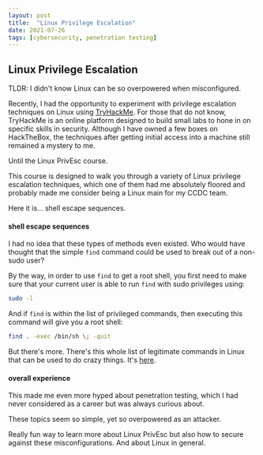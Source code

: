 ```yaml
---
layout: post
title: 	"Linux Privilege Escalation"
date: 2021-07-26
tags: [cybersecurity, penetration testing]
---
```

## Linux Privilege Escalation

TLDR: I didn't know Linux can be so overpowered when misconfigured.

Recently, I had the opportunity to experiment with privilege escalation techniques on Linux using [TryHackMe](https://tryhackme.com). For those that do not know, TryHackMe is an online platform designed to build small labs to hone in on specific skills in security. Although I have owned a few boxes on HackTheBox, the techniques after getting initial access into a machine still remained a mystery to me.

Until the Linux PrivEsc course.

This course is designed to walk you through a variety of Linux privilege escalation techniques, which one of them had me absolutely floored and probably made me consider being a Linux main for my CCDC team.

Here it is... shell escape sequences.

#### shell escape sequences

I had no idea that these types of methods even existed. Who would have thought that the simple `find` command could be used to break out of a non-sudo user?

By the way, in order to use `find` to get a root shell, you first need to make sure that your current user is able to run `find` with sudo privileges using:

```bash
sudo -l
```

And if `find` is within the list of privileged commands, then executing this command will give you a root shell:

```bash
find . -exec /bin/sh \; -quit
```

But there's more. There's this whole list of legitimate commands in Linux that can be used to do crazy things. It's [here](https://gtfobins.github.io).

#### overall experience

This made me even more hyped about penetration testing, which I had never considered as a career but was always curious about.

These topics seem so simple, yet so overpowered as an attacker.

Really fun way to learn more about Linux PrivEsc but also how to secure against these misconfigurations. And about Linux in general.